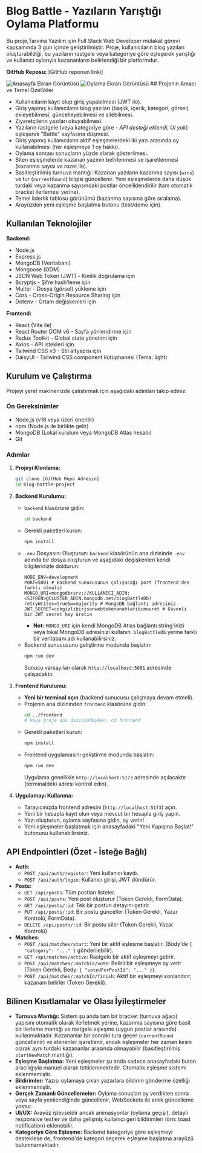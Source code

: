 # Blog Battle - Yazıların Yarıştığı Oylama Platformu

Bu proje,Tarvina Yazılım için Full Stack Web Developer mülakat görevi kapsamında 3 gün içinde geliştirilmiştir. Proje, kullanıcıların blog yazıları oluşturabildiği, bu yazıların rastgele veya kategoriye göre eşleşerek yarıştığı ve kullanıcı oylarıyla kazananların belirlendiği bir platformdur.

**GitHub Reposu:** [GitHub reponun linki]

![Anasayfa Ekran Görüntüsü](link_ekle_veya_dosyayolu) ![Oylama Ekran Görüntüsü](link_ekle_veya_dosyayolu) ## Projenin Amacı ve Temel Özellikler

* Kullanıcıların kayıt olup giriş yapabilmesi (JWT ile).
* Giriş yapmış kullanıcıların blog yazıları (başlık, içerik, kategori, görsel) ekleyebilmesi, güncelleyebilmesi ve silebilmesi.
* Ziyaretçilerin yazıları okuyabilmesi.
* Yazıların rastgele (veya kategoriye göre - *API desteği eklendi, UI yok*) eşleşerek "Battle" sayfasına düşmesi.
* Giriş yapmış kullanıcıların aktif eşleşmelerdeki iki yazı arasında oy kullanabilmesi (her eşleşmeye 1 oy hakkı).
* Oylama sonrası sonuçların yüzde olarak gösterilmesi.
* Biten eşleşmelerde kazanan yazının belirlenmesi ve işaretlenmesi (kazanma sayısı ve rozet ile).
* Basitleştirilmiş turnuva mantığı: Kazanan yazıların kazanma sayısı (`wins`) ve tur (`currentRound`) bilgisi güncellenir. Yeni eşleşmelerde daha düşük turdaki veya kazanma sayısındaki postlar önceliklendirilir (tam otomatik bracket ilerlemesi yerine).
* Temel liderlik tablosu görünümü (kazanma sayısına göre sıralama).
* Arayüzden yeni eşleşme başlatma butonu (test/demo için).

## Kullanılan Teknolojiler

**Backend:**

* Node.js
* Express.js
* MongoDB (Veritabanı)
* Mongoose (ODM)
* JSON Web Token (JWT) - Kimlik doğrulama için
* Bcryptjs - Şifre hash'leme için
* Multer - Dosya (görsel) yükleme için
* Cors - Cross-Origin Resource Sharing için
* Dotenv - Ortam değişkenleri için

**Frontend:**

* React (Vite ile)
* React Router DOM v6 - Sayfa yönlendirme için
* Redux Toolkit - Global state yönetimi için
* Axios - API istekleri için
* Tailwind CSS v3 - Stil altyapısı için
* DaisyUI - Tailwind CSS component kütüphanesi (Tema: light)

## Kurulum ve Çalıştırma

Projeyi yerel makinenizde çalıştırmak için aşağıdaki adımları takip ediniz:

### Ön Gereksinimler

* Node.js (v18 veya üzeri önerilir)
* npm (Node.js ile birlikte gelir)
* MongoDB (Lokal kurulum veya MongoDB Atlas hesabı)
* Git

### Adımlar

1.  **Projeyi Klonlama:**
    ```bash
    git clone [GitHub Repo Adresin]
    cd blog-battle-project
    ```

2.  **Backend Kurulumu:**
    * `backend` klasörüne gidin:
      ```bash
      cd backend
      ```
    * Gerekli paketleri kurun:
      ```bash
      npm install
      ```
    * `.env` Dosyasını Oluşturun: `backend` klasörünün ana dizininde `.env` adında bir dosya oluşturun ve aşağıdaki değişkenleri kendi bilgilerinizle doldurun:
      ```dotenv
      NODE_ENV=development
      PORT=5001 # Backend sunucusunun çalışacağı port (frontend'den farklı olmalı)
      MONGO_URI=mongodb+srv://KULLANICI_ADIN:<SIFREN>@CLUSTER_ADIN.mongodb.net/blogBattleDb?retryWrites=true&w=majority # MongoDB bağlantı adresiniz
      JWT_SECRET=cokgizlibirjsonwebtokenanahtaribunuuret # Güvenli bir JWT secret key üretin
      ```
      * **Not:** `MONGO_URI` için kendi MongoDB Atlas bağlantı string'inizi veya lokal MongoDB adresinizi kullanın. `blogBattleDb` yerine farklı bir veritabanı adı kullanabilirsiniz.
    * Backend sunucusunu geliştirme modunda başlatın:
      ```bash
      npm run dev
      ```
      Sunucu varsayılan olarak `http://localhost:5001` adresinde çalışacaktır.

3.  **Frontend Kurulumu:**
    * **Yeni bir terminal açın** (backend sunucusu çalışmaya devam etmeli).
    * Projenin ana dizininden `frontend` klasörüne gidin:
      ```bash
      cd ../frontend
      # Veya proje ana dizinindeyken: cd frontend
      ```
    * Gerekli paketleri kurun:
      ```bash
      npm install
      ```
    * Frontend uygulamasını geliştirme modunda başlatın:
      ```bash
      npm run dev
      ```
      Uygulama genellikle `http://localhost:5173` adresinde açılacaktır (terminaldeki adresi kontrol edin).

4.  **Uygulamayı Kullanma:**
    * Tarayıcınızda frontend adresini (`http://localhost:5173`) açın.
    * Yeni bir hesapla kayıt olun veya mevcut bir hesapla giriş yapın.
    * Yazı oluşturun, oylama sayfasına gidin, oy verin!
    * Yeni eşleşmeler başlatmak için anasayfadaki "Yeni Kapışma Başlat!" butonunu kullanabilirsiniz.

## API Endpointleri (Özet - İsteğe Bağlı)

* **Auth:**
    * `POST /api/auth/register`: Yeni kullanıcı kaydı.
    * `POST /api/auth/login`: Kullanıcı girişi, JWT döndürür.
* **Posts:**
    * `GET /api/posts`: Tüm postları listeler.
    * `POST /api/posts`: Yeni post oluşturur (Token Gerekli, FormData).
    * `GET /api/posts/:id`: Tek bir postun detayını getirir.
    * `PUT /api/posts/:id`: Bir postu günceller (Token Gerekli, Yazar Kontrolü, FormData).
    * `DELETE /api/posts/:id`: Bir postu siler (Token Gerekli, Yazar Kontrolü).
* **Matches:**
    * `POST /api/matches/start`: Yeni bir aktif eşleşme başlatır. (Body'de `{ "category": "..." }` gönderilebilir).
    * `GET /api/matches/active`: Rastgele bir aktif eşleşmeyi getirir.
    * `POST /api/matches/:matchId/vote`: Belirli bir eşleşmeye oy verir (Token Gerekli, Body: `{ "votedForPostId": "..." }`).
    * `POST /api/matches/:matchId/finish`: Aktif bir eşleşmeyi sonlandırır, kazananı belirler (Token Gerekli).

## Bilinen Kısıtlamalar ve Olası İyileştirmeler

* **Turnuva Mantığı:** Sistem şu anda tam bir bracket (turnuva ağacı) yapısını otomatik olarak ilerletmek yerine, kazanma sayısına göre basit bir ilerleme mantığı ve rastgele eşleşme (uygun postlar arasında) kullanmaktadır. Kazananlar bir sonraki tura geçer (`currentRound` güncellenir) ve elenenler işaretlenir, ancak eşleşmeler her zaman kesin olarak aynı turdaki kazananlar arasında olmayabilir (basitleştirilmiş `startNewMatch` mantığı).
* **Eşleşme Başlatma:** Yeni eşleşmeler şu anda sadece anasayfadaki buton aracılığıyla manuel olarak tetiklenmektedir. Otomatik eşleşme sistemi eklenmemiştir.
* **Bildirimler:** Yazısı oylamaya çıkan yazarlara bildirim gönderme özelliği eklenmemiştir.
* **Gerçek Zamanlı Güncellemeler:** Oylama sonuçları oy verdikten sonra veya sayfa yenilendiğinde güncellenir, WebSockets ile anlık güncelleme yoktur.
* **UI/UX:** Arayüz işlevseldir ancak animasyonlar (oylama geçişi), detaylı responsive testler ve daha gelişmiş kullanıcı geri bildirimleri (örn: toast notification) eklenebilir.
* **Kategoriye Göre Eşleşme:** Backend kategoriye göre eşleşmeyi desteklese de, frontend'de kategori seçerek eşleşme başlatma arayüzü bulunmamaktadır.

